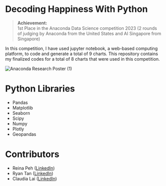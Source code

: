 # Decoding Happiness With Python

> **Achievement:**  
> 1st Place in the Anaconda Data Science competition 2023 (2 rounds of judging by Anaconda from the United States and AI Singapore from Singapore)

In this competition, I have used jupyter notebook, a web-based computing platform, to code and generate a total of 9 charts. This repository contains my finalized codes for a total of 8 charts that were used in this competition. 

![Anaconda Research Poster (1)](https://github.com/risingcupcakes/Anaconda-Data-Science-Expo-2023/assets/75836749/673ae96b-2381-4e04-bc3a-505c56f4ee4e)

# Python Libraries
* Pandas
* Matplotlib
* Seaborn
* Scipy
* Numpy
* Plotly 
* Geopandas






# Contributors
* Reina Peh ([LinkedIn](https://www.linkedin.com/in/reinapeh/)) 
* Ryan Tan ([LinkedIn](https://www.linkedin.com/in/ryantzr/)) 
* Claudia Lai ([LinkedIn](https://www.linkedin.com/in/claudialaijy/))

